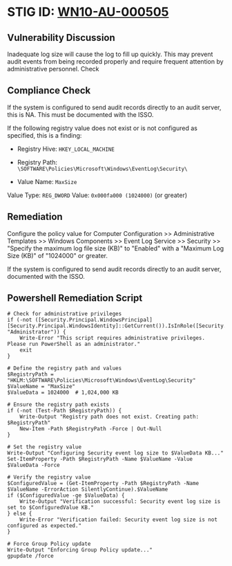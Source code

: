 # STIG ID: [WN10-AU-000505](https://stigaview.com/products/win10/v2r8/WN10-AU-000505/)

## Vulnerability Discussion

Inadequate log size will cause the log to fill up quickly. This may prevent audit events from being recorded properly and require frequent attention by administrative personnel.
Check

## Compliance Check
If the system is configured to send audit records directly to an audit server, this is NA. This must be documented with the ISSO.

If the following registry value does not exist or is not configured as specified, this is a finding:

- Registry Hive: `HKEY_LOCAL_MACHINE`
- Registry Path: `\SOFTWARE\Policies\Microsoft\Windows\EventLog\Security\`

- Value Name: `MaxSize`

Value Type: `REG_DWORD`
Value: `0x000fa000 (1024000)` (or greater)

## Remediation
Configure the policy value for Computer Configuration >> Administrative Templates >> Windows Components >> Event Log Service >> Security >> "Specify the maximum log file size (KB)" to "Enabled" with a "Maximum Log Size (KB)" of "1024000" or greater.

If the system is configured to send audit records directly to an audit server, documented with the ISSO.

## Powershell Remediation Script
```
# Check for administrative privileges
if (-not ([Security.Principal.WindowsPrincipal] [Security.Principal.WindowsIdentity]::GetCurrent()).IsInRole([Security.Principal.WindowsBuiltInRole] "Administrator")) {
    Write-Error "This script requires administrative privileges. Please run PowerShell as an administrator."
    exit
}

# Define the registry path and values
$RegistryPath = "HKLM:\SOFTWARE\Policies\Microsoft\Windows\EventLog\Security"
$ValueName = "MaxSize"
$ValueData = 1024000  # 1,024,000 KB

# Ensure the registry path exists
if (-not (Test-Path $RegistryPath)) {
    Write-Output "Registry path does not exist. Creating path: $RegistryPath"
    New-Item -Path $RegistryPath -Force | Out-Null
}

# Set the registry value
Write-Output "Configuring Security event log size to $ValueData KB..."
Set-ItemProperty -Path $RegistryPath -Name $ValueName -Value $ValueData -Force

# Verify the registry value
$ConfiguredValue = (Get-ItemProperty -Path $RegistryPath -Name $ValueName -ErrorAction SilentlyContinue).$ValueName
if ($ConfiguredValue -ge $ValueData) {
    Write-Output "Verification successful: Security event log size is set to $ConfiguredValue KB."
} else {
    Write-Error "Verification failed: Security event log size is not configured as expected."
}

# Force Group Policy update
Write-Output "Enforcing Group Policy update..."
gpupdate /force
```

